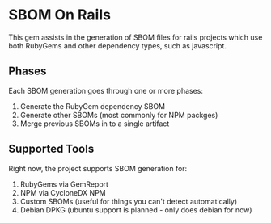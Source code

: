 # SBOM On Rails

This gem assists in the generation of SBOM files for rails projects which use both RubyGems and other dependency types, such as javascript.

## Phases

Each SBOM generation goes through one or more phases:
1. Generate the RubyGem dependency SBOM
2. Generate other SBOMs (most commonly for NPM packges)
3. Merge previous SBOMs in to a single artifact

## Supported Tools

Right now, the project supports SBOM generation for:
1. RubyGems via GemReport
2. NPM via CycloneDX NPM
3. Custom SBOMs (useful for things you can't detect automatically)
4. Debian DPKG (ubuntu support is planned - only does debian for now)
